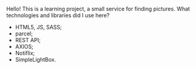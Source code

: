 Hello! This is a learning project, a small service for finding pictures. What technologies and libraries did I use here?
- HTML5, JS, SASS;
- parcel;
- REST API;
- AXIOS;
- Notiflix;
- SimpleLightBox.
